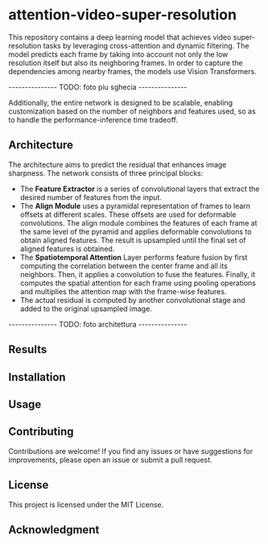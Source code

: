 # attention-video-super-resolution
This repository contains a deep learning model that achieves video super-resolution tasks by leveraging cross-attention and dynamic filtering. The model predicts each frame by taking into account not only the low resolution itself but also its neighboring frames. In order to capture the dependencies among nearby frames, the models use Vision Transformers.

--------------- TODO: foto piu sghecia ---------------  

 Additionally, the entire network is designed to be scalable, enabling customization based on the number of neighbors and features used, so as to handle the performance-inference time tradeoff.
 
## Architecture
The architecture aims to predict the residual that enhances image sharpness. The network consists of three principal blocks:
- The **Feature Extractor** is a series of convolutional layers that extract the desired number of features from the input.
- The **Align Module** uses a pyramidal representation of frames to learn offsets at different scales. These offsets are used for deformable convolutions. The align module combines the features of each frame at the same level of the pyramid and applies deformable convolutions to obtain aligned features. The result is upsampled until the final set of aligned features is obtained.
- The **Spatiotemporal Attention** Layer performs feature fusion by first computing the correlation between the center frame and all its neighbors. Then, it applies a convolution to fuse the features. Finally, it computes the spatial attention for each frame using pooling operations and multiplies the attention map with the frame-wise features.
- The actual residual is computed by another convolutional stage and added to the original upsampled image.

--------------- TODO: foto architettura ---------------

## Results 

## Installation

## Usage

## Contributing
Contributions are welcome! If you find any issues or have suggestions for improvements, please open an issue or submit a pull request.

## License
This project is licensed under the MIT License.

## Acknowledgment

